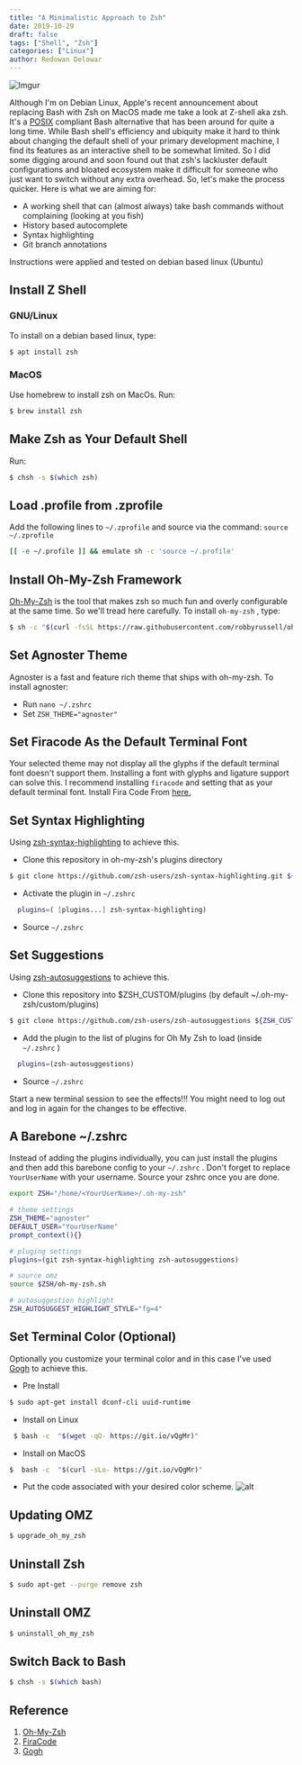 ```yaml
---
title: "A Minimalistic Approach to Zsh"
date: 2019-10-29
draft: false
tags: ["Shell", "Zsh"]
categories: ["Linux"]
author: Redowan Delowar
---
```


![Imgur](https://imgur.com/OOe4F0e.png)

Although I'm on Debian Linux, Apple's recent announcement about replacing Bash with Zsh on MacOS made me take a look at Z-shell aka zsh. It's a [POSIX](https://en.wikipedia.org/wiki/POSIX) compliant Bash alternative that has been around for quite a long time. While Bash shell's efficiency and ubiquity make it hard to think about changing the default shell of your primary development machine, I find its features as an interactive shell to be somewhat limited. So I did some digging around and soon found out that zsh's lackluster default configurations and bloated ecosystem make it difficult for someone who just want to switch without any extra overhead. So, let's make the process quicker. Here is what we are aiming for:

* A working shell that can (almost always) take bash commands without complaining (looking at you fish)
* History based autocomplete
* Syntax highlighting
* Git branch annotations

Instructions were applied and tested on debian based linux (Ubuntu)

## **Install Z Shell**

### **GNU/Linux**
To install on a debian based linux, type:

``` bash
$ apt install zsh
```

### **MacOS**

Use homebrew to install zsh on MacOs. Run:

``` bash
$ brew install zsh
```

## **Make Zsh as Your Default Shell**

Run:

``` bash
$ chsh -s $(which zsh)
```

## **Load .profile from .zprofile**

Add the following lines to `~/.zprofile` and source via the command:
`source ~/.zprofile`

``` bash
[[ -e ~/.profile ]] && emulate sh -c 'source ~/.profile'
```

## **Install Oh-My-Zsh Framework**

[Oh-My-Zsh](https://github.com/robbyrussell/oh-my-zsh) is the tool that makes zsh so much fun and overly configurable at the same time. So we'll tread here carefully. To install `oh-my-zsh` , type:

``` bash
$ sh -c "$(curl -fsSL https://raw.githubusercontent.com/robbyrussell/oh-my-zsh/master/tools/install.sh)"
```

## **Set Agnoster Theme**

Agnoster is a fast and feature rich theme that ships with oh-my-zsh. To install agnoster:

* Run `nano ~/.zshrc`
* Set `ZSH_THEME="agnoster"`

## **Set Firacode As the Default Terminal Font**

Your selected theme may not display all the glyphs if the default terminal font doesn't support them. Installing a font with glyphs and ligature support can solve this. I recommend installing `firacode` and setting that as your default terminal font. Install Fira Code From [here.](https://github.com/tonsky/FiraCode)

## **Set Syntax Highlighting**

Using [zsh-syntax-highlighting](https://github.com/zsh-users/zsh-syntax-highlighting) to achieve this.

* Clone this repository in oh-my-zsh's plugins directory

``` bash
$ git clone https://github.com/zsh-users/zsh-syntax-highlighting.git ${ZSH_CUSTOM:-~/.oh-my-zsh/custom}/plugins/zsh-syntax-highlighting
  ```

* Activate the plugin in `~/.zshrc`

``` bash
  plugins=( [plugins...] zsh-syntax-highlighting)
  ```

* Source `~/.zshrc`

## **Set Suggestions**

Using [zsh-autosuggestions](https://github.com/zsh-users/zsh-autosuggestions) to achieve this.

* Clone this repository into $ZSH_CUSTOM/plugins (by default ~/.oh-my-zsh/custom/plugins)

``` bash
$ git clone https://github.com/zsh-users/zsh-autosuggestions ${ZSH_CUSTOM:-~/.oh-my-zsh/custom}/plugins/zsh-autosuggestions
  ```

* Add the plugin to the list of plugins for Oh My Zsh to load (inside `~/.zshrc` )

``` bash
  plugins=(zsh-autosuggestions)
  ```

* Source `~/.zshrc`

Start a new terminal session to see the effects!!! You might need to log out and log in again for the changes to be effective.

## **A Barebone ~/.zshrc**

Instead of adding the plugins individually, you can just install the plugins and then add this barebone config to your `~/.zshrc` . Don't forget to replace `YourUserName` with your username. Source your zshrc once you are done.

``` bash
export ZSH="/home/<YourUserName>/.oh-my-zsh"

# theme settings
ZSH_THEME="agnoster"
DEFAULT_USER="YourUserName"
prompt_context(){}

# pluging settings
plugins=(git zsh-syntax-highlighting zsh-autosuggestions)

# source omz
source $ZSH/oh-my-zsh.sh

# autosuggestion highlight
ZSH_AUTOSUGGEST_HIGHLIGHT_STYLE="fg=4"
```

## **Set Terminal Color (Optional)**
Optionally you customize your terminal color and in this case I've used [Gogh](http://mayccoll.github.io/Gogh) to achieve this.

  * Pre Install
  ```bash
  $ sudo apt-get install dconf-cli uuid-runtime
  ```
  * Install on Linux
  ```bash
   $ bash -c  "$(wget -qO- https://git.io/vQgMr)"
  ```
  * Install on MacOS
  ```bash
  $  bash -c  "$(curl -sLo- https://git.io/vQgMr)"
  ```

  * Put the code associated with your desired color scheme.
  ![alt](https://raw.githubusercontent.com/Mayccoll/Gogh/master/images/demos/gogh-demo-profile.gif)


## **Updating OMZ**

``` bash
$ upgrade_oh_my_zsh
  ```

## **Uninstall Zsh**

``` bash
$ sudo apt-get --purge remove zsh
```

## **Uninstall OMZ**

``` bash
$ uninstall_oh_my_zsh
```

## **Switch Back to Bash**

``` bash
$ chsh -s $(which bash)
```

## **Reference**
1. [Oh-My-Zsh](https://ohmyz.sh/)
2. [FiraCode](https://github.com/tonsky/FiraCode)
3. [Gogh](https://github.com/Mayccoll/Gogh)
